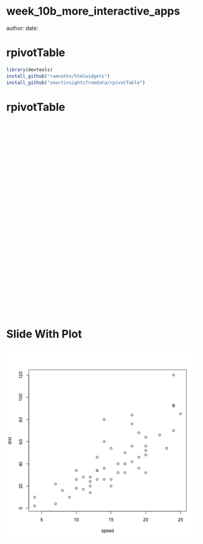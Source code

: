 week_10b_more_interactive_apps
========================================================
author: 
date: 

rpivotTable
========================================================


```r
library(devtools)
install_github("ramnathv/htmlwidgets") 
install_github("smartinsightsfromdata/rpivotTable")
```

rpivotTable
========================================================

<!--html_preserve--><div id="htmlwidget-1711" style="width:504px;height:504px;" class="rpivotTable"></div>
<script type="application/json" data-for="htmlwidget-1711">{ "x": {
 "data": {
 "mpg": [                21,                21,              22.8,              21.4,              18.7,              18.1,              14.3,              24.4,              22.8,              19.2,              17.8,              16.4,              17.3,              15.2,              10.4,              10.4,              14.7,              32.4,              30.4,              33.9,              21.5,              15.5,              15.2,              13.3,              19.2,              27.3,                26,              30.4,              15.8,              19.7,                15,              21.4 ],
"cyl": [                 6,                 6,                 4,                 6,                 8,                 6,                 8,                 4,                 4,                 6,                 6,                 8,                 8,                 8,                 8,                 8,                 8,                 4,                 4,                 4,                 4,                 8,                 8,                 8,                 8,                 4,                 4,                 4,                 8,                 6,                 8,                 4 ],
"disp": [               160,               160,               108,               258,               360,               225,               360,             146.7,             140.8,             167.6,             167.6,             275.8,             275.8,             275.8,               472,               460,               440,              78.7,              75.7, 71.09999999999999,             120.1,               318,               304,               350,               400,                79,             120.3, 95.09999999999999,               351,               145,               301,               121 ],
"hp": [               110,               110,                93,               110,               175,               105,               245,                62,                95,               123,               123,               180,               180,               180,               205,               215,               230,                66,                52,                65,                97,               150,               150,               245,               175,                66,                91,               113,               264,               175,               335,               109 ],
"drat": [               3.9,               3.9,              3.85,              3.08,              3.15,              2.76,              3.21,              3.69,              3.92,              3.92,              3.92,              3.07,              3.07,              3.07,              2.93,                 3,              3.23,              4.08,              4.93,              4.22,               3.7,              2.76,              3.15,              3.73,              3.08,              4.08,              4.43,              3.77,              4.22,              3.62,              3.54,              4.11 ],
"wt": [              2.62,             2.875,              2.32,             3.215,              3.44,              3.46,              3.57,              3.19,              3.15,              3.44,              3.44,              4.07,              3.73,              3.78,              5.25,             5.424,             5.345,               2.2,             1.615,             1.835,             2.465,              3.52,             3.435,              3.84,             3.845,             1.935,              2.14,             1.513,              3.17,              2.77,              3.57,              2.78 ],
"qsec": [             16.46,             17.02,             18.61,             19.44,             17.02,             20.22,             15.84,                20,              22.9,              18.3,              18.9,              17.4,              17.6,                18,             17.98,             17.82,             17.42,             19.47,             18.52,              19.9,             20.01,             16.87,              17.3,             15.41,             17.05,              18.9,              16.7,              16.9,              14.5,              15.5,              14.6,              18.6 ],
"vs": [                 0,                 0,                 1,                 1,                 0,                 1,                 0,                 1,                 1,                 1,                 1,                 0,                 0,                 0,                 0,                 0,                 0,                 1,                 1,                 1,                 1,                 0,                 0,                 0,                 0,                 1,                 0,                 1,                 0,                 0,                 0,                 1 ],
"am": [                 1,                 1,                 1,                 0,                 0,                 0,                 0,                 0,                 0,                 0,                 0,                 0,                 0,                 0,                 0,                 0,                 0,                 1,                 1,                 1,                 0,                 0,                 0,                 0,                 0,                 1,                 1,                 1,                 1,                 1,                 1,                 1 ],
"gear": [                 4,                 4,                 4,                 3,                 3,                 3,                 3,                 4,                 4,                 4,                 4,                 3,                 3,                 3,                 3,                 3,                 3,                 4,                 4,                 4,                 3,                 3,                 3,                 3,                 3,                 4,                 5,                 5,                 5,                 5,                 5,                 4 ],
"carb": [                 4,                 4,                 1,                 1,                 2,                 1,                 4,                 2,                 2,                 4,                 4,                 3,                 3,                 3,                 4,                 4,                 4,                 1,                 2,                 1,                 1,                 2,                 2,                 4,                 2,                 1,                 2,                 2,                 4,                 6,                 8,                 2 ] 
},
"params": {
 "rows": [
 "gear" 
],
"cols": [
 "cyl" 
],
"aggregatorName": [
 "Average" 
],
"vals": [
 "mpg" 
],
"rendererName": [
 "Treemap" 
] 
} 
},"evals": [  ] }</script><!--/html_preserve-->

Slide With Plot
========================================================

![plot of chunk unnamed-chunk-1](week_10b_more_interactive_apps-figure/unnamed-chunk-1-1.png) 
